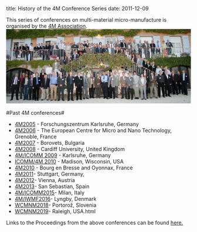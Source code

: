 title: History of the 4M Conference Series 
date: 2011-12-09 

This series of conferences on multi-material micro-manufacture is organised by the [4M Association](/node/1.html). 
![4M2006 attendees](/images/060920_092cropped_edit.jpg)
<!--break-->
#Past 4M conferences#

 * [4M2005](http://www.4m-net.org/4M_Conference "4M2005 Conference") - Forschungszentrum Karlsruhe, Germany  
 * [4M2006](http://www.4m-net.org/Conference/4M2006 "4M2006 Conference") - The European Centre for Micro and Nano Technology, Grenoble, France  
 * [4M2007](http://www.4m-net.org/Conference/4M2007 "4M2007 Conference") - Borovets, Bulgaria  
 * [4M2008](http://www.4m-net.org/Conference/4M2008 "4M2008 Conference") - Cardiff University, United Kingdom
 * [4M/ICOMM 2009](/conference/200.html) - Karlsruhe, Germany
 * [ICOMM/4M 2010](http://www.conferencing.uwex.edu/conferences/ICOMM10) - Madison, Wisconsin, USA  
 * [4M2010](/conference/2010.html) - Bourg en Bresse and Oyonnax, France   
 * [4M2011](/conference/2011.html)- Stuttgart, Germany,  
 * [4M2012](/conference/2012.html)- Vienna, Austria  
 * [4M2013](/conference/2013.html)- San Sebastian, Spain
 * [4M/ICOMM2015](/conference/2015.html)- Milan, Italy 
 * [4M/IWMF2016](/conference/2016.html)- Lyngby, Denmark
 * [WCMNM2018](/conference/2018.html)- Portorož, Slovenia
 * [WCMNM2019](/content/WCMNM-2019/WCMNM-2019.html)- Raleigh, USA.html


Links to the Proceedings from the above conferences can be found [here.](/content/4M-conference-serie/4M-conference-serie.html)
